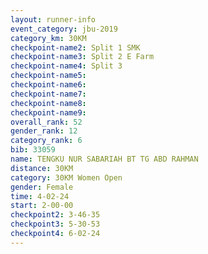 ```yaml
---
layout: runner-info 
event_category: jbu-2019 
category_km: 30KM 
checkpoint-name2: Split 1 SMK 
checkpoint-name3: Split 2 E Farm 
checkpoint-name4: Split 3 
checkpoint-name5: 
checkpoint-name6: 
checkpoint-name7: 
checkpoint-name8: 
checkpoint-name9: 
overall_rank: 52
gender_rank: 12
category_rank: 6
bib: 33059
name: TENGKU NUR SABARIAH BT TG ABD RAHMAN
distance: 30KM
category: 30KM Women Open
gender: Female
time: 4-02-24
start: 2-00-00
checkpoint2: 3-46-35
checkpoint3: 5-30-53
checkpoint4: 6-02-24
---
```

